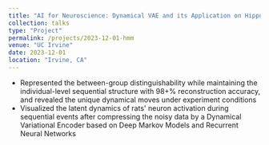 ```yaml
---
title: "AI for Neuroscience: Dynamical VAE and its Application on Hippocampal Ensembles"
collection: talks
type: "Project"
permalink: /projects/2023-12-01-hmm
venue: "UC Irvine"
date: 2023-12-01
location: "Irvine, CA"
---
```


* Represented the between-group distinguishability while maintaining the individual-level sequential structure with 98+% reconstruction accuracy, and revealed the unique dynamical moves under experiment conditions
* Visualized the latent dynamics of rats' neuron activation during sequential events after compressing the noisy data by a Dynamical Variational Encoder based on Deep Markov Models and Recurrent Neural Networks